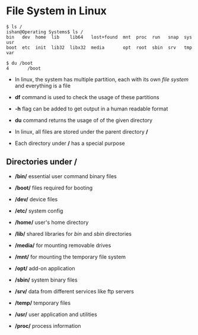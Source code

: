 # File System in Linux

    $ ls /
    ishan@Operating Systems$ ls /
    bin   dev  home  lib    lib64   lost+found  mnt  proc  run   snap  sys  usr
    boot  etc  init  lib32  libx32  media       opt  root  sbin  srv   tmp  var

    $ du /boot
    4       /boot

- In linux, the system has multiple partition, each with its own *file system*
and everything is a file

- **df** command is used to check the usage of these partitions

- **-h** flag can be added to get output in a human readable format

- **du** command returns the usage of of the given directory

- In linux, all files are stored under the parent directory **/**

- Each directory under **/** has a special purpose

## Directories under /

- **/bin/** essential user command binary files

- **/boot/** files required for booting

- **/dev/** device files

- **/etc/** system config

- **/home/** user's home directory

- **/lib/** shared libraries for *bin* and *sbin* directories

- **/media/** for mounting removable drives

- **/mnt/** for mounting the temporary file system

- **/opt/** add-on application

- **/sbin/** system binary files

- **/srv/** data from different services like ftp servers

- **/temp/** temporary files

- **/usr/** user application and utilities

- **/proc/** process information
